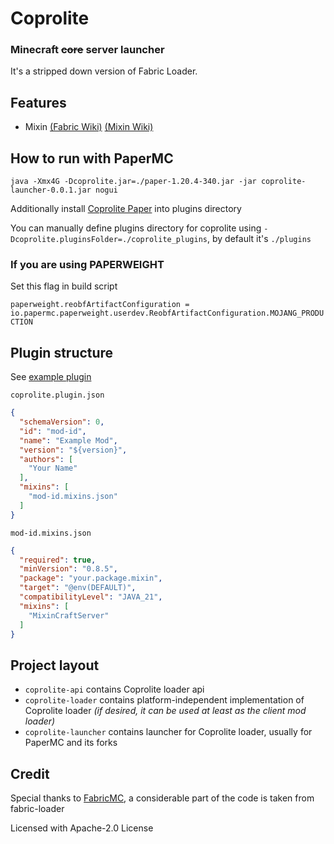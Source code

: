 # Coprolite

### Minecraft ~~core~~ server launcher

It's a stripped down version of Fabric Loader.

## Features 
- Mixin [(Fabric Wiki)](https://fabricmc.net/wiki/tutorial:mixin_registration) [(Mixin Wiki)](https://github.com/SpongePowered/Mixin/wiki)

## How to run with PaperMC

```shell
java -Xmx4G -Dcoprolite.jar=./paper-1.20.4-340.jar -jar coprolite-launcher-0.0.1.jar nogui
```

Additionally install [Coprolite Paper](https://github.com/Nelonn/coprolite-paper) into plugins directory

You can manually define plugins directory for coprolite using `-Dcoprolite.pluginsFolder=./coprolite_plugins`, by default it's `./plugins`

### If you are using PAPERWEIGHT

Set this flag in build script

`paperweight.reobfArtifactConfiguration = io.papermc.paperweight.userdev.ReobfArtifactConfiguration.MOJANG_PRODUCTION`

## Plugin structure

See [example plugin](https://github.com/Nelonn/coprolite-example-plugin)

`coprolite.plugin.json`

```json
{
  "schemaVersion": 0,
  "id": "mod-id",
  "name": "Example Mod",
  "version": "${version}",
  "authors": [
    "Your Name"
  ],
  "mixins": [
    "mod-id.mixins.json"
  ]
}
```

`mod-id.mixins.json`

```json
{
  "required": true,
  "minVersion": "0.8.5",
  "package": "your.package.mixin",
  "target": "@env(DEFAULT)",
  "compatibilityLevel": "JAVA_21",
  "mixins": [
    "MixinCraftServer"
  ]
}
```

## Project layout

- `coprolite-api` contains Сoprolite loader api
- `coprolite-loader` contains platform-independent implementation of Сoprolite loader _(if desired, it can be used at least as the client mod loader)_
- `coprolite-launcher` contains launcher for Сoprolite loader, usually for PaperMC and its forks

## Credit

Special thanks to [FabricMC](https://fabricmc.net/), a considerable part of the code is taken from fabric-loader

Licensed with Apache-2.0 License
